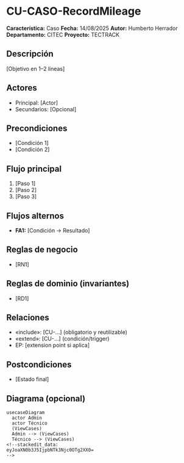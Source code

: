 
# CU-CASO-RecordMileage

**Característica:** Caso 
**Fecha:** 14/08/2025
**Autor:** Humberto Herrador
**Departamento:** CITEC
**Proyecto:** TECTRACK


## Descripción
[Objetivo en 1–2 líneas]

## Actores
- Principal: [Actor]
- Secundarios: [Opcional]

## Precondiciones
- [Condición 1]
- [Condición 2]

## Flujo principal
1. [Paso 1]
2. [Paso 2]
3. [Paso 3]

## Flujos alternos
- **FA1:** [Condición → Resultado]

## Reglas de negocio
- [RN1]
## Reglas de dominio (invariantes)
- [RD1]

## Relaciones
- «include»: [CU-…] (obligatorio y reutilizable)
- «extend»: [CU-…] (condición/trigger)
- EP: [extension point si aplica]

## Postcondiciones
- [Estado final]

## Diagrama (opcional)
```mermaid
usecaseDiagram
  actor Admin
  actor Técnico
  (ViewCases)
  Admin --> (ViewCases)
  Técnico --> (ViewCases)
<!--stackedit_data:
eyJoaXN0b3J5IjpbNTk3Njc0OTg2XX0=
-->